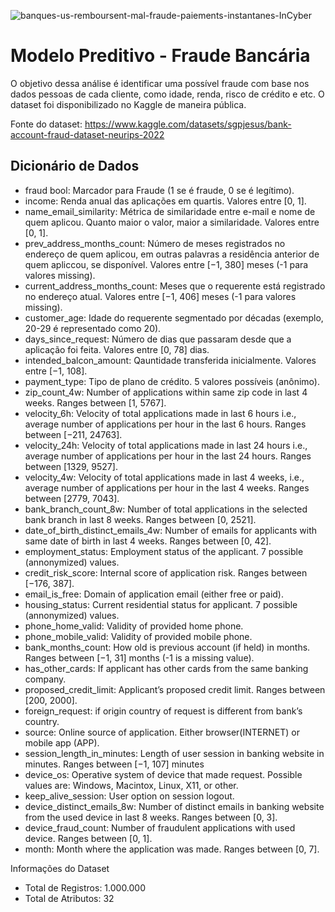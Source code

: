 ![banques-us-remboursent-mal-fraude-paiements-instantanes-InCyber](https://user-images.githubusercontent.com/91103250/209026863-75ec5efe-4f38-4e83-8fec-c80f8fc7c0b3.jpg)

# Modelo Preditivo - Fraude Bancária
O objetivo dessa análise é identificar uma possível fraude com base nos dados pessoas de cada cliente, como idade, renda, risco de crédito e etc. O dataset foi disponibilizado 
no Kaggle de maneira pública.

Fonte do dataset: https://www.kaggle.com/datasets/sgpjesus/bank-account-fraud-dataset-neurips-2022

## Dicionário de Dados

- fraud bool: Marcador para Fraude (1 se é fraude, 0 se é legítimo).
- income: Renda anual das aplicações em quartis. Valores entre [0, 1].
- name_email_similarity: Métrica de similaridade entre e-mail e nome de quem aplicou. Quanto maior o valor, maior a similaridade. Valores entre [0, 1].
- prev_address_months_count: Número de meses registrados no endereço de quem aplicou, em outras palavras a residência anterior de quem apliccou, se disponível. Valores entre [−1, 380] meses (-1 para valores missing).
- current_address_months_count: Meses que o requerente está registrado no endereço atual. Valores entre [−1, 406] meses (-1 para valores missing).
- customer_age: Idade do requerente segmentado por décadas (exemplo, 20-29 é representado como 20).
- days_since_request: Número de dias que passaram desde que a aplicação foi feita. Valores entre [0, 78] dias.
- intended_balcon_amount: Qauntidade transferida inicialmente. Valores entre [−1, 108].
- payment_type: Tipo de plano de crédito. 5 valores possíveis (anônimo).
- zip_count_4w: Number of applications within same zip code in last 4 weeks. Ranges between [1, 5767].
- velocity_6h: Velocity of total applications made in last 6 hours i.e., average number of applications per hour in the last 6 hours. Ranges between [−211, 24763].
- velocity_24h: Velocity of total applications made in last 24 hours i.e., average number of applications per hour in the last 24 hours. Ranges between [1329, 9527].
- velocity_4w: Velocity of total applications made in last 4 weeks, i.e., average number of applications per hour in the last 4 weeks. Ranges between [2779, 7043].
- bank_branch_count_8w: Number of total applications in the selected bank branch in last 8 weeks. Ranges between [0, 2521].
- date_of_birth_distinct_emails_4w: Number of emails for applicants with same date of birth in last 4 weeks. Ranges between [0, 42].
- employment_status: Employment status of the applicant. 7 possible (annonymized) values.
- credit_risk_score: Internal score of application risk. Ranges between [−176, 387].
- email_is_free: Domain of application email (either free or paid).
- housing_status: Current residential status for applicant. 7 possible (annonymized) values.
- phone_home_valid: Validity of provided home phone.
- phone_mobile_valid: Validity of provided mobile phone.
- bank_months_count: How old is previous account (if held) in months. Ranges between [−1, 31] months (-1 is a missing value).
- has_other_cards: If applicant has other cards from the same banking company.
- proposed_credit_limit: Applicant’s proposed credit limit. Ranges between [200, 2000].
- foreign_request: if origin country of request is different from bank’s country.
- source: Online source of application. Either browser(INTERNET) or mobile app (APP).
- session_length_in_minutes: Length of user session in banking website in minutes. Ranges between [−1, 107] minutes
- device_os: Operative system of device that made request. Possible values are: Windows, Macintox, Linux, X11, or other.
- keep_alive_session: User option on session logout.
- device_distinct_emails_8w: Number of distinct emails in banking website from the used device in last 8 weeks. Ranges between [0, 3].
- device_fraud_count: Number of fraudulent applications with used device. Ranges between [0, 1].
- month: Month where the application was made. Ranges between [0, 7].

Informações do Dataset
- Total de Registros: 1.000.000
- Total de Atributos: 32
